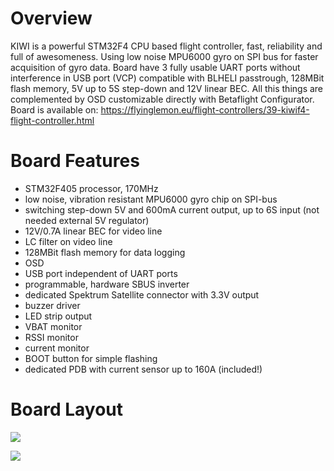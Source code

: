# **Overview**

KIWI is a powerful STM32F4 CPU based flight controller, fast, reliability and full of awesomeness. Using low noise MPU6000 gyro on SPI bus for faster acquisition of gyro data. Board have 3 fully usable UART ports without interference in USB port (VCP) compatible with BLHELI passtrough, 128MBit flash memory, 5V up to 5S step-down and 12V linear BEC. All this things are complemented by OSD customizable directly with Betaflight Configurator.
Board is available on:
https://flyinglemon.eu/flight-controllers/39-kiwif4-flight-controller.html


# **Board Features**
* STM32F405 processor, 170MHz
* low noise, vibration resistant MPU6000 gyro chip on SPI-bus
* switching step-down 5V and 600mA current output, up to 6S input (not needed external 5V regulator)
* 12V/0.7A linear BEC for video line
* LC filter on video line
* 128MBit flash memory for data logging
* OSD
* USB port independent of UART ports
* programmable, hardware SBUS inverter
* dedicated Spektrum Satellite connector with 3.3V output
* buzzer driver
* LED strip output
* VBAT monitor
* RSSI monitor
* current monitor
* BOOT button for simple flashing
* dedicated PDB with current sensor up to 160A (included!)

# **Board Layout**

![](http://i.imgur.com/y0Z7Xz8.png)

![](https://flyinglemon.eu/137-thickbox_default/kiwif4-flight-controller.jpg)
